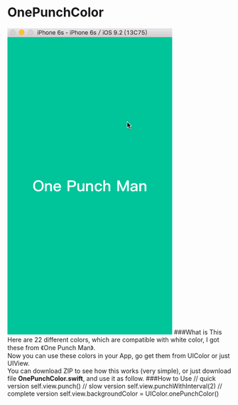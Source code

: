 # OnePunchColor
![OnePunchColor](https://github.com/OpenMarshall/OnePunchColor/raw/master/OnePunchColor.gif)
###What is This
Here are 22 different colors, which are compatible with white color, I got these from 《One Punch Man》.
<br>Now you can use these colors in your App, go get them from UIColor or just UIView.
<br>You can download ZIP to see how this works (very simple), or just download file **OnePunchColor.swift**, and use it as follow.
###How to Use
    // quick version
    self.view.punch()
    // slow version
    self.view.punchWithInterval(2)
    // complete version
    self.view.backgroundColor = UIColor.onePunchColor()
